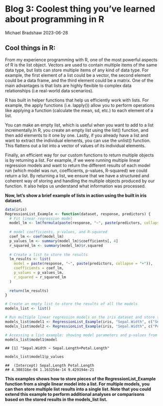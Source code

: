 Blog 3: Coolest thing you’ve learned about programming in R
================
Michael Bradshaw
2023-06-28

## Cool things in R:

From my experience programming with R, one of the most powerful aspects
of R is the list object. Vectors are used to contain multiple items of
the same data type, but lists can store multiple items of any kind of
data type. For example, the first element of a list could be a vector,
the second element could be a data frame, and the third element could be
a matrix. One of the main advantages is that lists are highly flexible
to complex data relationships (i.e real-world data scenarios).

R has built in helper functions that help us efficiently work with
lists. For example, the apply functions (i.e. lapply()) allow you to
perform operations like applying a function (calculate the mean, sd,
etc.) to each element of a list.

You can make an empty list, which is useful when you want to add to a
list incrementally.In R, you create an empty list using the list()
function, and then add elements to it one by one. Lastly, if you already
have a list and want to extract the individual elements, you can use the
unlist() function. This flattens out a list into a vector of values of
its individual elements.

Finally, an efficient way for our custom functions to return multiple
objects is by returning a list. For example, if we were running multiple
linear regression models and want to return the different results of
each model run (which model was run, coefficients, p-values, R-squared)
we could return a list. By returning a list, we ensure that we have a
structured and coherent way of storing and handling the multiple objects
produced by our function. It also helps us understand what information
was processed.

**Now, let’s show a brief example of lists in action using the built in
iris dataset.**

``` r
data(iris)
RegressionList_Example <- function(dataset, response, predictors) {
  # Fit linear regression model
  model_lm <- lm(formula(paste(response, "~", paste(predictors, collapse = "+"))), data = dataset)
  
  # model coefficients, p-values, and R-squared
  coef_lm <- coef(model_lm)
  p_values_lm <- summary(model_lm)$coefficients[, 4]
  r_squared_lm <- summary(model_lm)$r.squared
  
  # Create a list to store the results
  lm_results <- list(
    model = paste(response, "~", paste(predictors, collapse = "+")),
    coefficients = coef_lm,
    p_values = p_values_lm,
    r_squared = r_squared_lm
  )
  
  return(lm_results)
}

# Create an empty list to store the results of all the models
models_list <- list()

# Run multiple linear regression models on the iris dataset and store the results one by one into our models_list list object.
models_list$model1 <- RegressionList_Example(iris, "Sepal.Width", c("Sepal.Length", "Petal.Length"))
models_list$model2 <- RegressionList_Example(iris, "Sepal.Width", c("Petal.Length", "Petal.Width"))

# Accessing a list example: showing model parameters and p-values from model1
models_list$model1$model
```

    ## [1] "Sepal.Width ~ Sepal.Length+Petal.Length"

``` r
models_list$model1$p_values
```

    ##  (Intercept) Sepal.Length Petal.Length 
    ## 4.308316e-04 1.163254e-14 9.429194e-21

**This examples shows how to store pieces of the RegressionList_Example
function from a single linear model into a list. For multiple models,
you can then store multiple list results into a single list. Note that
you could extend this example to perform additional analyses or
comparisons based on the stored results in the models_list list.**
